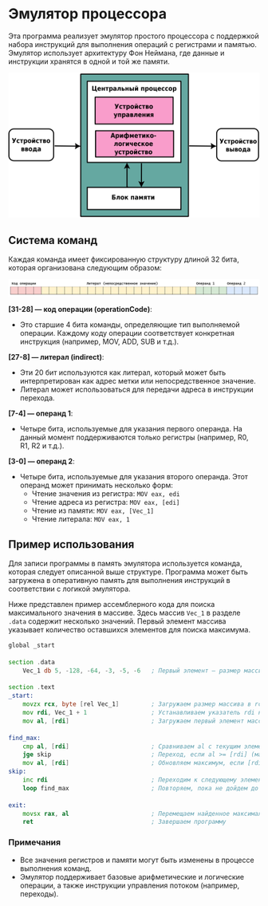 # Эмулятор процессора

Эта программа реализует эмулятор простого процессора с поддержкой набора инструкций для выполнения
операций с регистрами и памятью. Эмулятор использует архитектуру Фон Неймана, где данные и инструкции
хранятся в одной и той же памяти.

<div style="text-align: center">
  <img src="src/main/resources/static/images/Схема_архитектуры_фон_Неймана.svg" alt="Архитектура Фон Неймана"/>
</div>

## Система команд

Каждая команда имеет фиксированную структуру длиной 32 бита, которая организована следующим образом:

![Система команд](src/main/resources/static/images/Система_команд.png)

**[31-28] — код операции (operationCode)**:
- Это старшие 4 бита команды, определяющие тип выполняемой операции. Каждому коду операции соответствует конкретная
  инструкция (например, MOV, ADD, SUB и т.д.).

**[27-8] — литерал (indirect)**:
- Эти 20 бит используются как литерал, который может быть интерпретирован как адрес метки или непосредственное значение.
- Литерал может использоваться для передачи адреса в инструкции перехода.

**[7-4] — операнд 1**:
- Четыре бита, используемые для указания первого операнда. На данный момент поддерживаются только регистры
  (например, R0, R1, R2 и т.д.).

**[3-0] — операнд 2**:
- Четыре бита, используемые для указания второго операнда. Этот операнд может принимать несколько форм:
    - Чтение значения из регистра: `MOV eax, edi`
    - Чтение адреса из регистра: `MOV eax, [edi]`
    - Чтение из памяти: `MOV eax, [Vec_1]`
    - Чтение литерала: `MOV eax, 1`

## Пример использования

Для записи программы в память эмулятора используется команда, которая следует описанной выше структуре. Программа
может быть загружена в оперативную память для выполнения инструкций в соответствии с логикой эмулятора.

Ниже представлен пример ассемблерного кода для поиска максимального значения в массиве. Здесь массив `Vec_1` в
разделе `.data` содержит несколько значений. Первый элемент массива указывает количество оставшихся элементов для
поиска максимума.

```asm
global _start

section .data
    Vec_1 db 5, -128, -64, -3, -5, -6   ; Первый элемент — размер массива

section .text
_start:
    movzx rcx, byte [rel Vec_1]         ; Загружаем размер массива в rcx (количество итераций)
    mov rdi, Vec_1 + 1                  ; Устанавливаем указатель rdi на первый элемент массива
    mov al, [rdi]                       ; Загружаем первый элемент массива в al (максимум по умолчанию)

find_max:
    cmp al, [rdi]                       ; Сравниваем al с текущим элементом массива
    jge skip                            ; Переход, если al >= [rdi] (максимум не меняем)
    mov al, [rdi]                       ; Обновляем максимум, если [rdi] > al
skip:
    inc rdi                             ; Переходим к следующему элементу массива
    loop find_max                       ; Повторяем, пока не дойдем до конца массива

exit:
    movsx rax, al                       ; Перемещаем найденное максимальное значение в rax
    ret                                 ; Завершаем программу
```

### Примечания

- Все значения регистров и памяти могут быть изменены в процессе выполнения команд.
- Эмулятор поддерживает базовые арифметические и логические операции, а также инструкции управления потоком
  (например, переходы).